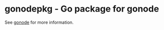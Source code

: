 gonodepkg - Go package for gonode
===

See [gonode][] for more information.

[gonode]: https://github.com/jgranstrom/gonode